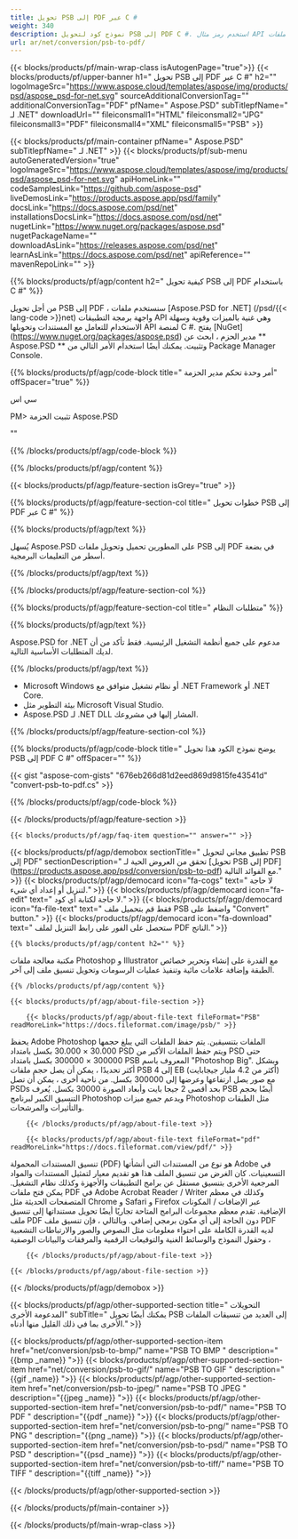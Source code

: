 ```yaml
---
title: تحويل PSB إلى PDF عبر C #
weight: 340
description: نموذج كود لتحويل PSB إلى PDF C #. استخدم رمز مثال API لتحويل ملفات PSB المجمعة إلى PDF داخل VB.NET أو Asp.NET أو أي تطبيق قائم على .NET.
url: ar/net/conversion/psb-to-pdf/
---
```


{{< blocks/products/pf/main-wrap-class isAutogenPage="true">}}
{{< blocks/products/pf/upper-banner h1=" تحويل PSB إلى PDF عبر C #" h2="" logoImageSrc="https://www.aspose.cloud/templates/aspose/img/products/psd/aspose_psd-for-net.svg" sourceAdditionalConversionTag="" additionalConversionTag="PDF" pfName=" Aspose.PSD" subTitlepfName=" لـ .NET" downloadUrl="" fileiconsmall1="HTML" fileiconsmall2="JPG" fileiconsmall3="PDF" fileiconsmall4="XML" fileiconsmall5="PSB" >}}

{{< blocks/products/pf/main-container pfName=" Aspose.PSD" subTitlepfName=" لـ .NET" >}}
{{< blocks/products/pf/sub-menu autoGeneratedVersion="true" logoImageSrc="https://www.aspose.cloud/templates/aspose/img/products/psd/aspose_psd-for-net.svg" apiHomeLink="" codeSamplesLink="https://github.com/aspose-psd" liveDemosLink="https://products.aspose.app/psd/family" docsLink="https://docs.aspose.com/psd/net" installationsDocsLink="https://docs.aspose.com/psd/net" nugetLink="https://www.nuget.org/packages/aspose.psd" nugetPackageName="" downloadAsLink="https://releases.aspose.com/psd/net" learnAsLink="https://docs.aspose.com/psd/net" apiReference="" mavenRepoLink="" >}}

{{% blocks/products/pf/agp/content h2=" كيفية تحويل PSB إلى PDF باستخدام C #" %}}

 من أجل تحويل PSB إلى PDF ، سنستخدم ملفات
 [Aspose.PSD for .NET] (/psd/{{< lang-code >}}net)
 واجهة برمجة التطبيقات API وهي غنية بالميزات وقوية وسهلة الاستخدام للتعامل مع المستندات وتحويلها API لمنصة C #. يفتح
 [NuGet] (https://www.nuget.org/packages/aspose.psd)
 مدير الحزم ، ابحث عن
 ** Aspose.PSD **
 وتثبيت. يمكنك أيضًا استخدام الأمر التالي من Package Manager Console.

{{% blocks/products/pf/agp/code-block title=" أمر وحدة تحكم مدير الحزمة" offSpacer="true" %}}

سي اس

PM> تثبيت الحزمة Aspose.PSD

""

{{% /blocks/products/pf/agp/code-block %}}

{{% /blocks/products/pf/agp/content %}}

{{< blocks/products/pf/agp/feature-section isGrey="true" >}}

{{% blocks/products/pf/agp/feature-section-col title=" خطوات تحويل PSB إلى PDF عبر C #" %}}

{{% blocks/products/pf/agp/text %}}

 يُسهل Aspose.PSD على المطورين تحميل وتحويل ملفات PSB إلى PDF في بضعة أسطر من التعليمات البرمجية.

{{% /blocks/products/pf/agp/text %}}

{{% /blocks/products/pf/agp/feature-section-col %}}

{{% blocks/products/pf/agp/feature-section-col title=" متطلبات النظام" %}}

{{% blocks/products/pf/agp/text %}}

 Aspose.PSD for .NET مدعوم على جميع أنظمة التشغيل الرئيسية. فقط تأكد من أن لديك المتطلبات الأساسية التالية.

{{% /blocks/products/pf/agp/text %}}

- Microsoft Windows أو نظام تشغيل متوافق مع .NET Framework أو .NET Core.
- بيئة التطوير مثل Microsoft Visual Studio.
- Aspose.PSD لـ .NET DLL المشار إليها في مشروعك.

{{% /blocks/products/pf/agp/feature-section-col %}}

{{% blocks/products/pf/agp/code-block title=" يوضح نموذج الكود هذا تحويل PSB إلى PDF C #" offSpacer="" %}}

{{< gist "aspose-com-gists" "676eb266d81d2eed869d9815fe43541d" "convert-psb-to-pdf.cs" >}}

{{% /blocks/products/pf/agp/code-block %}}

{{< /blocks/products/pf/agp/feature-section >}}

    {{< blocks/products/pf/agp/faq-item question="" answer="" >}}
 

<!-- aboutfile Starts -->

{{< blocks/products/pf/agp/demobox sectionTitle=" تطبيق مجاني لتحويل PSB إلى PDF" sectionDescription=" تحقق من العروض الحية لـ [تحويل PSB إلى PDF] (https://products.aspose.app/psd/conversion/psb-to-pdf) مع الفوائد التالية." >}}
        {{< blocks/products/pf/agp/democard icon="fa-cogs" text=" لا حاجة لتنزيل أو إعداد أي شيء." >}}
        {{< blocks/products/pf/agp/democard icon="fa-edit" text=" لا حاجة لكتابة أي كود." >}}
        {{< blocks/products/pf/agp/democard icon="fa-file-text" text=" فقط قم بتحميل ملف PSB واضغط على \"Convert\" button." >}}
        {{< blocks/products/pf/agp/democard icon="fa-download" text=" ستحصل على الفور على رابط التنزيل لملف PDF الناتج." >}}

    {{% blocks/products/pf/agp/content h2="" %}}

 مكتبة معالجة ملفات Photoshop و Illustrator مع القدرة على إنشاء وتحرير خصائص الطبقة وإضافة علامات مائية وتنفيذ عمليات الرسومات وتحويل تنسيق ملف إلى آخر.



    {{% /blocks/products/pf/agp/content %}}

    {{< blocks/products/pf/agp/about-file-section >}}

        {{< blocks/products/pf/agp/about-file-text fileFormat="PSB" readMoreLink="https://docs.fileformat.com/image/psb/" >}}
يحفظ Adobe Photoshop الملفات بتنسيقين. يتم حفظ الملفات التي يبلغ حجمها 30.000 × 30.000 بكسل بامتداد PSD ويتم حفظ الملفات الأكبر من PSD حتى 300000 × 300000 بكسل بامتداد PSB المعروف باسم "Photoshop Big". وبشكل أكثر تحديدًا ، يمكن أن يصل حجم ملفات PSB إلى 4 EB (أكثر من 4.2 مليار جيجابايت) مع صور يصل ارتفاعها وعرضها إلى 300000 بكسل. من ناحية أخرى ، يمكن أن تصل PSDs بحد أقصى 2 جيجا بايت وأبعاد الصورة 30000 بكسل. يُعرف PSB أيضًا بحجم التنسيق الكبير لبرنامج Photoshop ويدعم جميع ميزات Photoshop مثل الطبقات والتأثيرات والمرشحات.

        {{< /blocks/products/pf/agp/about-file-text >}}

        {{< blocks/products/pf/agp/about-file-text fileFormat="pdf" readMoreLink="https://docs.fileformat.com/view/pdf/" >}}
تنسيق المستندات المحمولة (PDF) هو نوع من المستندات التي أنشأتها Adobe في التسعينيات. كان الغرض من تنسيق الملف هذا هو تقديم معيار لتمثيل المستندات والمواد المرجعية الأخرى بتنسيق مستقل عن برامج التطبيقات والأجهزة وكذلك نظام التشغيل. يمكن فتح ملفات PDF في Adobe Acrobat Reader / Writer وكذلك في معظم المتصفحات الحديثة مثل Chrome و Safari و Firefox عبر الإضافات / المكونات الإضافية. تقدم معظم مجموعات البرامج المتاحة تجاريًا أيضًا تحويل مستنداتها إلى تنسيق ملف PDF دون الحاجة إلى أي مكون برمجي إضافي. وبالتالي ، فإن تنسيق ملف PDF لديه القدرة الكاملة على احتواء معلومات مثل النصوص والصور والارتباطات التشعبية وحقول النموذج والوسائط الغنية والتوقيعات الرقمية والمرفقات والبيانات الوصفية ،

        {{< /blocks/products/pf/agp/about-file-text >}}

    {{< /blocks/products/pf/agp/about-file-section >}}

{{< /blocks/products/pf/agp/demobox >}}

<!-- aboutfile Ends -->

{{< blocks/products/pf/agp/other-supported-section title=" التحويلات المدعومة الأخرى" subTitle=" يمكنك أيضًا تحويل PSB إلى العديد من تنسيقات الملفات الأخرى بما في ذلك القليل منها أدناه." >}}

{{< blocks/products/pf/agp/other-supported-section-item href="net/conversion/psb-to-bmp/" name="PSB TO BMP " description="{{bmp _name}} ">}}
{{< blocks/products/pf/agp/other-supported-section-item href="net/conversion/psb-to-gif/" name="PSB TO GIF " description="{{gif _name}} ">}}
{{< blocks/products/pf/agp/other-supported-section-item href="net/conversion/psb-to-jpeg/" name="PSB TO JPEG " description="{{jpeg _name}} ">}}
{{< blocks/products/pf/agp/other-supported-section-item href="net/conversion/psb-to-pdf/" name="PSB TO PDF " description="{{pdf _name}} ">}}
{{< blocks/products/pf/agp/other-supported-section-item href="net/conversion/psb-to-png/" name="PSB TO PNG " description="{{png _name}} ">}}
{{< blocks/products/pf/agp/other-supported-section-item href="net/conversion/psb-to-psd/" name="PSB TO PSD " description="{{psd _name}} ">}}
{{< blocks/products/pf/agp/other-supported-section-item href="net/conversion/psb-to-tiff/" name="PSB TO TIFF " description="{{tiff _name}} ">}}

{{< /blocks/products/pf/agp/other-supported-section >}}

{{< /blocks/products/pf/main-container >}}
    
{{< /blocks/products/pf/main-wrap-class >}}
